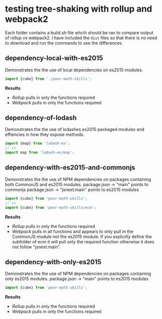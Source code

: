 # testing tree-shaking with rollup and webpack2

Each folder contains a build.sh file whcih should be ran to compare output of rollup vs webpack2. I have included the `dist` files so that there is no need to download and run the commands to see the differences.

## dependency-local-with-es2015
Demonstrates the the use of local dependencies on es2015 modules.
```js
import {cube} from './poor-math-skills';
```

**Results**
- *Rollup* pulls in only the functions required
- *Webpack* pulls in only the functions required

## dependency-of-lodash
Demonstrates the the use of lodashes es2015 packaged modules and effiencies in how they expose methods.
```js
import {map} from 'lodash-es';
// vs
import map from 'lodash-es/map';
```

## dependency-with-es2015-and-commonjs
Demonstrates the the use of NPM dependencies on packages containing both CommonJS and es2015 modules.
package.json -> "main" points to commonjs
package.json -> "jsnext:main" points to es2015 modules
```js
import {cube} from 'poor-math-skills';
// vs
import {cube} from 'poor-math-skills/ecm';
```

**Results**
- *Rollup* pulls in only the functions required
- *Webpack* pulls in all functions and appears to only pull in the CommonJS module not the es2015 module. If you explicitly define the subfolder of ecm it will pull only the required function otherwise it does not follow "jsnext:main".

## dependency-with-only-es2015
Demonstrates the the use of NPM dependencies on packages containing only es2015 modules.
package.json -> "main" points to es2015 modules
```js
import {cube} from 'poor-math-skills';
```

**Results**
- *Rollup* pulls in only the functions required
- *Webpack* pulls in only the functions required
